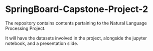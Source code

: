 # SpringBoard-Capstone-Project-2

The repository contains contents pertaining to the Natural Language Processing Project.

It will have the datasets involved in the project, alongside the jupyter notebook, and a presentation slide.
